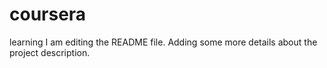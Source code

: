 # coursera
learning
I am editing the README file. Adding some more details about the project description.


